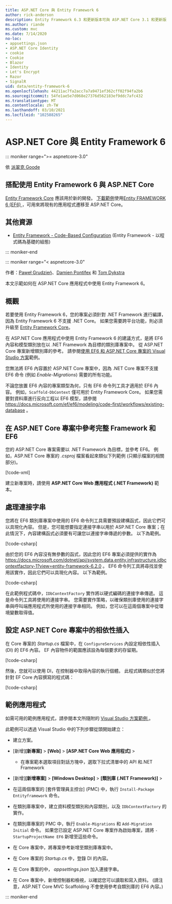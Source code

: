 ```yaml
---
title: ASP.NET Core 與 Entity Framework 6
author: rick-anderson
description: Entity Framework 6.3 和更新版本可與 ASP.NET Core 3.1 和更新版本搭配使用。
ms.author: riande
ms.custom: mvc
ms.date: 7/14/2020
no-loc:
- appsettings.json
- ASP.NET Core Identity
- cookie
- Cookie
- Blazor
- Identity
- Let's Encrypt
- Razor
- SignalR
uid: data/entity-framework-6
ms.openlocfilehash: 44211ac7fa2acc7a7a9471ef362cff02f94fa2b6
ms.sourcegitcommit: 54fe1ae5e7d068e27376d562183ef9ddc7afc432
ms.translationtype: MT
ms.contentlocale: zh-TW
ms.lasthandoff: 03/10/2021
ms.locfileid: "102588265"
---
```

# <a name="aspnet-core-and-entity-framework-6"></a>ASP.NET Core 與 Entity Framework 6
::: moniker range=">= aspnetcore-3.0"

依 [派翠克 Goode](https://github.com/attrib75)

## <a name="using-entity-framework-6-with-aspnet-core"></a>搭配使用 Entity Framework 6 與 ASP.NET Core

[Entity Framework Core](/ef/) 應該用於新的開發。 [下載範例](https://github.com/dotnet/AspNetCore.Docs/tree/main/aspnetcore/data/entity-framework-6/3.xsample)使用[Entity FRAMEWORK 6 (EF6) ](/ef/ef6)，可用來將現有的應用程式遷移至 ASP.NET Core。

## <a name="additional-resources"></a>其他資源

* [Entity Framework - Code-Based Configuration](/ef/ef6/fundamentals/configuring/code-based) (Entity Framework - 以程式碼為基礎的組態)

::: moniker-end

::: moniker range="< aspnetcore-3.0"

作者：[Paweł Grudzień](https://github.com/pgrudzien12)、[Damien Pontifex](https://github.com/DamienPontifex) 和 [Tom Dykstra](https://github.com/tdykstra)

本文示範如何在 ASP.NET Core 應用程式中使用 Entity Framework 6。    

## <a name="overview"></a>概觀 

若要使用 Entity Framework 6，您的專案必須針對 .NET Framework 進行編譯，因為 Entity Framework 6 不支援 .NET Core。 如果您需要跨平台功能，則必須升級至 [Entity Framework Core](/ef/)。  

在 ASP.NET Core 應用程式中使用 Entity Framework 6 的建議方式，是將 EF6 內容和模型類別放在以 .NET Framework 為目標的類別庫專案中。 從 ASP.NET Core 專案新增類別庫的參考。 請參閱[使用 EF6 和 ASP.NET Core 專案的 Visual Studio 方案](https://github.com/dotnet/AspNetCore.Docs/tree/main/aspnetcore/data/entity-framework-6/sample/)範例。    

您無法將 EF6 內容置於 ASP.NET Core 專案中，因為 .NET Core 專案不支援 EF6 命令 (例如 *Enable-Migrations*) 需要的所有功能。    

不論您放置 EF6 內容的專案類型為何，只有 EF6 命令列工具才適用於 EF6 內容。 例如，`Scaffold-DbContext` 僅可用於 Entity Framework Core。 如果您需要對資料庫進行反向工程以 EF6 模型，請參閱 <https://docs.microsoft.com/ef/ef6/modeling/code-first/workflows/existing-database> 。    

## <a name="reference-full-framework-and-ef6-in-the-aspnet-core-project"></a>在 ASP.NET Core 專案中參考完整 Framework 和 EF6 

您的 ASP.NET Core 專案需要以 .NET Framework 為目標，並參考 EF6。 例如，ASP.NET Core 專案的 *.csproj* 檔案看起來類似下列範例 (只顯示檔案的相關部分)。    

[!code-xml[](entity-framework-6/sample/MVCCore/MVCCore.csproj?range=3-9&highlight=2)]   

建立新專案時，請使用 **ASP.NET Core Web 應用程式 (.NET Framework)** 範本。    

## <a name="handle-connection-strings"></a>處理連接字串    

您將在 EF6 類別庫專案中使用的 EF6 命令列工具需要預設建構函式，因此它們可以具現化內容。 但是，您可能想要指定連接字串以用於 ASP.NET Core 專案；在此情況下，內容建構函式必須要有可讓您以連接字串傳遞的參數。 以下為範例。   

[!code-csharp[](entity-framework-6/sample/EF6/SchoolContext.cs?name=snippet_Constructor)]   

由於您的 EF6 內容沒有無參數的函式，因此您的 EF6 專案必須提供的實作為 <https://docs.microsoft.com/dotnet/api/system.data.entity.infrastructure.idbcontextfactory-1?view=entity-framework-6.2.0> 。 EF6 命令列工具將尋找並使用該實作，因此它們可以具現化內容。 以下為範例。   

[!code-csharp[](entity-framework-6/sample/EF6/SchoolContextFactory.cs?name=snippet_IDbContextFactory)]  

在此範例程式碼中，`IDbContextFactory` 實作將以硬式編碼的連接字串傳遞。 這是命令列工具將使用的連接字串。 您需要實作策略，以確保類別庫使用的連接字串與呼叫端應用程式所使用的連接字串相同。 例如，您可以在這兩個專案中從環境變數取得值。   

## <a name="set-up-dependency-injection-in-the-aspnet-core-project"></a>設定 ASP.NET Core 專案中的相依性插入  

在 Core 專案的 *Startup.cs* 檔案中，在 `ConfigureServices` 內設定相依性插入 (DI) 的 EF6 內容。 EF 內容物件的範圍應該設為每個要求的存留期。   

[!code-csharp[](entity-framework-6/sample/MVCCore/Startup.cs?name=snippet_ConfigureServices&highlight=5)]   

然後，您就可以使用 DI，在控制器中取得內容的執行個體。 此程式碼類似於您將針對 EF Core 內容撰寫的程式碼：    

[!code-csharp[](entity-framework-6/sample/MVCCore/Controllers/StudentsController.cs?name=snippet_ContextInController)]  

## <a name="sample-application"></a>範例應用程式   

如需可用的範例應用程式，請參閱本文所隨附的 [Visual Studio 方案範例 ](https://github.com/dotnet/AspNetCore.Docs/tree/main/aspnetcore/data/entity-framework-6/sample/)。    

此範例可以透過 Visual Studio 中的下列步驟從頭開始建立：    

* 建立方案。    

* [新增]**[新專案]** > **[Web]** > **[ASP.NET Core Web 應用程式]** >     
  * 在專案範本選取項目對話方塊中，選取下拉式清單中的 API 和.NET Framework 

* [新增]**[新增專案]** > **[Windows Desktop]** > **[類別庫 (.NET Framework)]** >   

* 在這兩個專案的 [套件管理員主控台] (PMC) 中，執行 `Install-Package Entityframework` 命令。    

* 在類別庫專案中，建立資料模型類別和內容類別，以及 `IDbContextFactory` 的實作。    

* 在類別庫專案的 PMC 中，執行 `Enable-Migrations` 和 `Add-Migration Initial` 命令。 如果您已設定 ASP.NET Core 專案作為啟始專案，請將 `-StartupProjectName EF6` 新增至這些命令。 

* 在 Core 專案中，將專案參考新增至類別庫專案中。    

* 在 Core 專案的 *Startup.cs* 中，登錄 DI 的內容。    

* 在 Core 專案的中， *appsettings.json* 加入連接字串。  

* 在 Core 專案中，新增控制器和檢視，以確認您可以讀取和寫入資料。 (請注意，ASP.NET Core MVC Scaffolding 不會使用參考自類別庫的 EF6 內容。)

::: moniker-end

